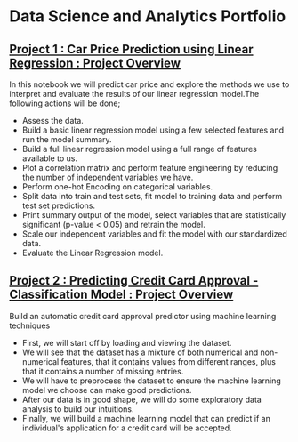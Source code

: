# Data Science and Analytics Portfolio


## [Project 1 : Car Price Prediction using Linear Regression : Project Overview](https://github.com/Annet-Chebukati/Annet_Portfolio/blob/main/%20Car%20Price%20Prediction%20-%20Linear%20Regression.ipynb)
In this notebook we will predict car price and explore the methods we use to interpret and evaluate the results of our linear regression model.The following actions will be done;

- Assess the data.
- Build a basic linear regression model using a few selected features and run the model summary.
- Build a full linear regression model using a full range of features available to us.
- Plot a correlation matrix and perform feature engineering by reducing the number of independent variables we have.
- Perform one-hot Encoding on categorical variables.
- Split data into train and test sets, fit model to training data and perform test set predictions.
- Print summary output of the model, select variables that are statistically significant (p-value < 0.05) and retrain the model.
- Scale our independent variables and fit the model with our standardized data.
- Evaluate the Linear Regression model.

## [Project 2 : Predicting Credit Card Approval - Classification Model : Project Overview](https://github.com/Annet-Chebukati/Annet_Portfolio/blob/main/Predicting%20Credit%20Card%20Approval%20-%20Classification.ipynb)

 Build an automatic credit card approval predictor using machine learning techniques
- First, we will start off by loading and viewing the dataset.
- We will see that the dataset has a mixture of both numerical and non-numerical features, that it contains values from different ranges, plus that it contains a number of missing entries.
- We will have to preprocess the dataset to ensure the machine learning model we choose can make good predictions.
- After our data is in good shape, we will do some exploratory data analysis to build our intuitions.
- Finally, we will build a machine learning model that can predict if an individual's application for a credit card will be accepted.
